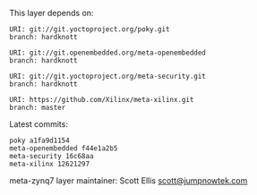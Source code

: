 This layer depends on:

    URI: git://git.yoctoproject.org/poky.git
    branch: hardknott

    URI: git://git.openembedded.org/meta-openembedded
    branch: hardknott

    URI: git://git.yoctoproject.org/meta-security.git
    branch: hardknott

    URI: https://github.com/Xilinx/meta-xilinx.git 
    branch: master

Latest commits:

    poky a1fa9d1154
    meta-openembedded f44e1a2b5
    meta-security 16c68aa
    meta-xilinx 12621297

meta-zynq7 layer maintainer: Scott Ellis <scott@jumpnowtek.com>
